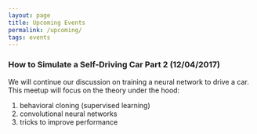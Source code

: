 ```yaml
---
layout: page
title: Upcoming Events
permalink: /upcoming/
tags: events
---
```


### How to Simulate a Self-Driving Car Part 2 (12/04/2017)

We will continue our discussion on training a neural network to drive a car.  This meetup will focus on the theory under the hood: 

1. behavioral cloning (supervised learning)
2. convolutional neural networks 
3. tricks to improve performance 
